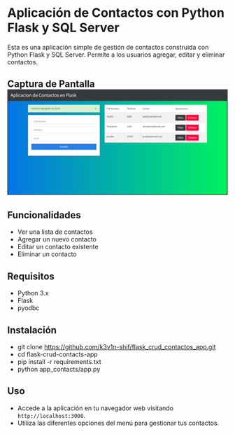 
# Aplicación de Contactos con Python Flask y SQL Server

Esta es una aplicación simple de gestión de contactos construida con Python Flask y SQL Server. Permite a los usuarios agregar, editar y eliminar contactos.

## Captura de Pantalla ![Captura de Pantalla](docs/screenshot.png)

## Funcionalidades

- Ver una lista de contactos
- Agregar un nuevo contacto
- Editar un contacto existente
- Eliminar un contacto


## Requisitos  
- Python 3.x 
- Flask 
- pyodbc

## Instalación

- git clone https://github.com/k3v1n-shif/flask_crud_contactos_app.git
- cd flask-crud-contacts-app
- pip install -r requirements.txt
- python app_contacts/app.py

## Uso

-   Accede a la aplicación en tu navegador web visitando `http://localhost:3000`.
-   Utiliza las diferentes opciones del menú para gestionar tus contactos.
